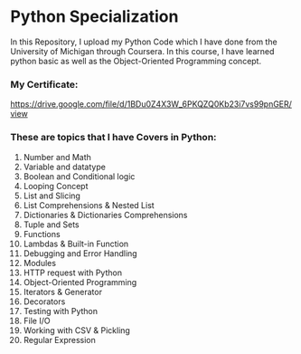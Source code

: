 # Python Specialization 
In this Repository, I upload my Python Code which I have done from the University of Michigan through Coursera. In this course, I have learned python basic as well as the Object-Oriented Programming concept.

### My Certificate:
https://drive.google.com/file/d/1BDu0Z4X3W_6PKQZQ0Kb23i7vs99pnGER/view

### These are topics that I have Covers in Python:
1.	Number and Math
2.	Variable and datatype
3.	Boolean and Conditional logic
4.	Looping Concept
5.	List and Slicing
6.	List Comprehensions & Nested List
7.	Dictionaries & Dictionaries Comprehensions
8.	Tuple and Sets
9.	Functions
10.	Lambdas & Built-in Function
11.	Debugging and Error Handling
12.	Modules
13.	HTTP request with Python
14.	Object-Oriented Programming
15.	Iterators & Generator
16.	Decorators
17.	Testing with Python
18.	File I/O
19.	Working with CSV & Pickling
20.	Regular Expression


